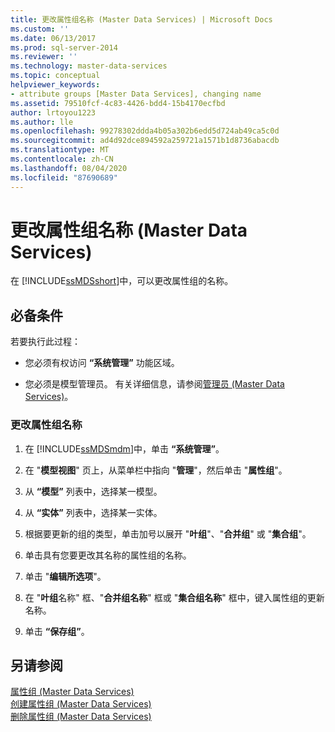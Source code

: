 ```yaml
---
title: 更改属性组名称 (Master Data Services) | Microsoft Docs
ms.custom: ''
ms.date: 06/13/2017
ms.prod: sql-server-2014
ms.reviewer: ''
ms.technology: master-data-services
ms.topic: conceptual
helpviewer_keywords:
- attribute groups [Master Data Services], changing name
ms.assetid: 79510fcf-4c83-4426-bdd4-15b4170ecfbd
author: lrtoyou1223
ms.author: lle
ms.openlocfilehash: 99278302ddda4b05a302b6edd5d724ab49ca5c0d
ms.sourcegitcommit: ad4d92dce894592a259721a1571b1d8736abacdb
ms.translationtype: MT
ms.contentlocale: zh-CN
ms.lasthandoff: 08/04/2020
ms.locfileid: "87690689"
---
```

# <a name="change-an-attribute-group-name-master-data-services"></a>更改属性组名称 (Master Data Services)
  在 [!INCLUDE[ssMDSshort](../includes/ssmdsshort-md.md)]中，可以更改属性组的名称。  
  
## <a name="prerequisites"></a>必备条件  
 若要执行此过程：  
  
-   您必须有权访问 **“系统管理”** 功能区域。  
  
-   您必须是模型管理员。 有关详细信息，请参阅[管理员 &#40;Master Data Services&#41;](administrators-master-data-services.md)。  
  
### <a name="to-change-an-attribute-group-name"></a>更改属性组名称  
  
1.  在 [!INCLUDE[ssMDSmdm](../includes/ssmdsmdm-md.md)]中，单击 **“系统管理”**。  
  
2.  在 "**模型视图**" 页上，从菜单栏中指向 "**管理**"，然后单击 "**属性组**"。  
  
3.  从 **“模型”** 列表中，选择某一模型。  
  
4.  从 **“实体”** 列表中，选择某一实体。  
  
5.  根据要更新的组的类型，单击加号以展开 "**叶组**"、"**合并组**" 或 "**集合组**"。  
  
6.  单击具有您要更改其名称的属性组的名称。  
  
7.  单击 "**编辑所选项**"。  
  
8.  在 "**叶组**名称" 框、"**合并组名称**" 框或 "**集合组名称**" 框中，键入属性组的更新名称。  
  
9. 单击 **“保存组”**。  
  
## <a name="see-also"></a>另请参阅  
 [属性组 &#40;Master Data Services&#41;](../../2014/master-data-services/attribute-groups-master-data-services.md)   
 [创建属性组 &#40;Master Data Services&#41;](../../2014/master-data-services/create-an-attribute-group-master-data-services.md)   
 [删除属性组 &#40;Master Data Services&#41;](../../2014/master-data-services/delete-an-attribute-group-master-data-services.md)  
  
  
